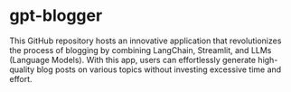 # gpt-blogger
This GitHub repository hosts an innovative application that revolutionizes the process of blogging by combining LangChain, Streamlit, and LLMs (Language Models). With this app, users can effortlessly generate high-quality blog posts on various topics without investing excessive time and effort.
